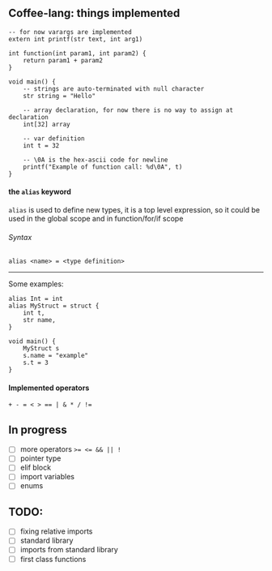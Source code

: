 ## Coffee-lang: things implemented
```
-- for now varargs are implemented
extern int printf(str text, int arg1)

int function(int param1, int param2) {
    return param1 + param2
}

void main() {
    -- strings are auto-terminated with null character
    str string = "Hello"

    -- array declaration, for now there is no way to assign at declaration
    int[32] array

    -- var definition
    int t = 32

    -- \0A is the hex-ascii code for newline
    printf("Example of function call: %d\0A", t)
}
```

#### the `alias` keyword
`alias` is used to define new types, it is a top level expression, so it could
be used in the global scope and in function/for/if scope

###### Syntax
```
alias <name> = <type definition>
```
---
Some examples:

```
alias Int = int
alias MyStruct = struct {
    int t,
    str name,
}

void main() {
    MyStruct s
    s.name = "example"
    s.t = 3
}
```
#### Implemented operators
`+ - = < > == | & * / !=`

## In progress
- [ ] more operators `>= <= && || !`
- [ ] pointer type
- [ ] elif block
- [ ] import variables
- [ ] enums

## TODO:
- [ ] fixing relative imports
- [ ] standard library
- [ ] imports from standard library
- [ ] first class functions
